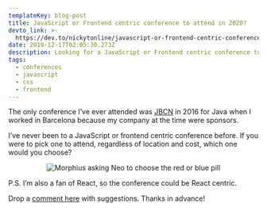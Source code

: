 ```yaml
---
templateKey: blog-post
title: JavaScript or Frontend centric conference to attend in 2020?
devto_link: >-
  https://dev.to/nickytonline/javascript-or-frontend-centric-conference-to-attend-in-2020-m44
date: 2019-12-17T02:05:30.273Z
description: Looking for a JavaScript or Frontend centric conference to attend in 2020.
tags:
  - conferences
  - javascript
  - css
  - frontend
---
```

The only conference I’ve ever attended was [JBCN](https://www.jbcnconf.com/2016/) in 2016 for Java when I worked in Barcelona because my company at the time were sponsors.‪

I’ve never been to a JavaScript or frontend centric conference before. If you were to pick one to attend, regardless of location and cost, which one would you choose?‬

<center>

![Morphius asking Neo to choose the red or blue pill](https://media.giphy.com/media/OvDTq5V3EepBS/giphy.gif)
</center>

P.S. I’m also a fan of React, so the conference could be React centric.

Drop a [comment here](https://dev.to/nickytonline/javascript-or-frontend-centric-conference-to-attend-in-2020-m44/#comments) with suggestions. Thanks in advance!
